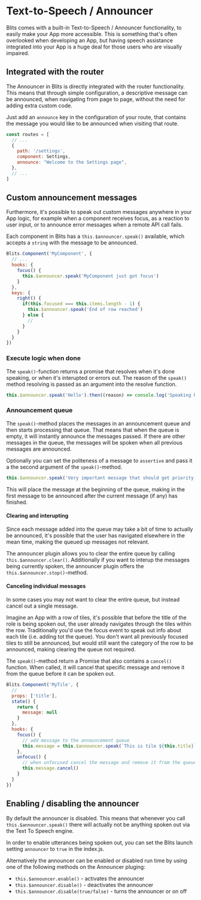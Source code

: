 # Text-to-Speech / Announcer

Blits comes with a built-in Text-to-Speech / Announcer functionality, to easily make your App more accessible. This is something that's often overlooked when developing an App, but having speech assistance integrated into your App is a huge deal for those users who are visually impaired.

## Integrated with the router

The Announcer in Blits is directly integrated with the router functionality. This means that through simple configuration, a descriptive message can be announced, when navigating from page to page, without the need for adding extra custom code.

Just add an `announce` key in the configuration of your route, that contains the message you would like to be announced when visiting that route.

```js
const routes = [
  // ...
  {
    path: '/settings',
    component: Settings,
    announce: "Welcome to the Settings page",
  },
  // ...
]
```

## Custom announcement messages

Furthermore, it's possible to speak out custom messages anywhere in your App logic, for example when a component receives focus, as a reaction to user input, or to announce error messages when a remote API call
fails.

Each component in Blits has a `this.$announcer.speak()` available, which accepts a `string` with the message to be announced.

```js
Blits.Component('MyComponent', {
  // ...
  hooks: {
    focus() {
      this.$announcer.speak('MyComponent just got focus')
    }
  },
  keys: {
    right() {
      if(this.focused === this.items.length - 1) {
        this.$announcer.speak('End of row reached')
      } else {
        //
      }
    }
  }
})
```

### Execute logic when done

The `speak()`-function returns a promise that resolves when it's done speaking, or when it's interupted or errors out. The reason of the `speak()` method resolving is passed as an argument into the resolve function.

```js
this.$announcer.speak('Hello').then((reason) => console.log('Speaking hello finished', reason))
```

### Announcement queue

The `speak()`-method places the messages in an announcement queue and then starts processing that queue. That means that when the queue is empty, it will instantly announce the messages passed. If there are other messages in the queue, the messages will be spoken when all previous messages are announced.

Optionally you can set the politeness of a message to `assertive` and pass it a the second argument of the `speak()`-method.

```js
this.$announcer.speak('Very important message that should get priority', 'assertive')
```

This will place the message at the beginning of the queue, making in the first message to be announced after the current message (if any) has finished.

#### Clearing and interupting

Since each message added into the queue may take a bit of time to actually be announced, it's possible that the user has navigated elsewhere in the mean time, making the queued up messages not relevant.

The announcer plugin allows you to clear the entire queue by calling `this.$announcer.clear()`. Additionally if you want to interup the messages being currently spoken, the announcer plugin offers the `this.$announcer.stop()`-method.

#### Canceling individual messages

In some cases you may not want to clear the entire queue, but instead cancel out a single message.

Imagine an App with a row of tiles, it's possible that before the title of the role is being spoken out, the user already navigates through the tiles within the row. Traditionally you'd use the focus event to speak out info about each tile (i.e. adding tot the queue). You don't want all previously focused tiles to still be announced, but would still want the category of the row to be announced, making clearing the queue not required.

The `speak()`-method return a Promise that also contains a `cancel()` function. When called, it will cancel that specific message and remove it from the queue before it can be spoken out.

```js
Blits.Component('MyTile', {
  //
  props: ['title'],
  state() {
    return {
      message: null
    }
  },
  hooks: {
    focus() {
      // add message to the announcement queue
      this.message = this.$announcer.speak(`This is tile ${this.title}`)
    },
    unfocus() {
      // when unfocused cancel the message and remove it from the queue
      this.message.cancel()
    }
  }
})
```

## Enabling / disabling the announcer

By default the announcer is disabled. This means that whenever you call `this.$announcer.speak()` there will actually not be anything spoken out via the Text To Speech engine.

In order to enable utterances being spoken out, you can set the Blits launch setting `announcer` to `true` in the index.js.

Alternatively the announcer can be enabled or disabled run time by using one of the following methods on the Announcer pluging:

- `this.$announcer.enable()` - activates the announcer
- `this.$announcer.disable()` - deactivates the announcer
- `this.$announcer.disable(true/false)` - turns the announcer or on off
